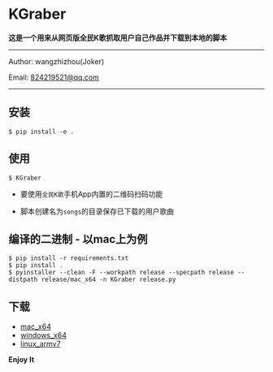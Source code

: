 # KGraber

**这是一个用来从网页版全民K歌抓取用户自己作品并下载到本地的脚本**

---
Author: wangzhizhou(Joker)

Email: 824219521@qq.com

---

## 安装

```
$ pip install -e .
```

## 使用

```
$ KGraber
```

- 要使用`全民K歌`手机App内置的二维码扫码功能

- 脚本创建名为`songs`的目录保存已下载的用户歌曲


## 编译的二进制 - 以mac上为例

```
$ pip install -r requirements.txt
$ pip install .
$ pyinstaller --clean -F --workpath release --specpath release --distpath release/mac_x64 -n KGraber release.py
```

## 下载

- [mac_x64](./release/mac_x64/KGraber)
- [windows_x64](./release/windows_x64/KGraber.exe)
- [linux_armv7](./release/linux_armv7/KGraber)

**Enjoy It**





